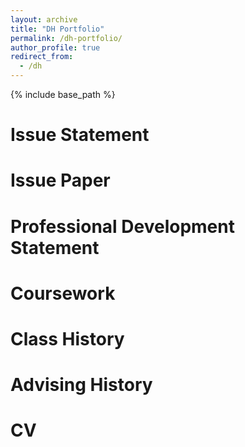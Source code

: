 ```yaml
---
layout: archive
title: "DH Portfolio"
permalink: /dh-portfolio/
author_profile: true
redirect_from:
  - /dh
---
```


{% include base_path %}

Issue Statement
======


Issue Paper
======


Professional Development Statement
======


Coursework
======


Class History
======


Advising History
======

 
CV
======


